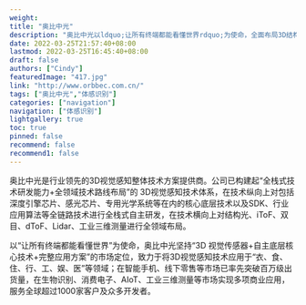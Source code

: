 ```yaml
---
weight: 
title: "奥比中光"
description: "奥比中光以ldquo;让所有终端都能看懂世界rdquo;为使命，全面布局3D结构光、iToF、双目、dToF、Lidar、工业三维测量等技术研发，可提供3D摄像头产品和刷脸支付、3D刷脸门锁、3D扫描、服务机器人、智能汽车等行业解决方案。"
date: 2022-03-25T21:57:40+08:00
lastmod: 2022-03-25T16:45:40+08:00
draft: false
authors: ["Cindy"]
featuredImage: "417.jpg"
link: "http://www.orbbec.com.cn/"
tags: ["奥比中光","体感识别"]
categories: ["navigation"]
navigation: ["体感识别"]
lightgallery: true
toc: true
pinned: false
recommend: false
recommend1: false
---
```

奥比中光是行业领先的3D视觉感知整体技术方案提供商。公司已构建起“全栈式技术研发能力+全领域技术路线布局”的 3D视觉感知技术体系，在技术纵向上对包括深度引擎芯片、感光芯片、专用光学系统等在内的核心底层技术以及SDK、行业应用算法等全链路技术进行全栈式自主研发，在技术横向上对结构光、iToF、双目、dToF、Lidar、工业三维测量进行全领域布局。

以“让所有终端都能看懂世界”为使命，奥比中光坚持“3D 视觉传感器+自主底层核心技术+完整应用方案”的市场定位，致力于将3D视觉感知技术应用于“衣、食、住、行、工、娱、医”等领域；在智能手机、线下零售等市场已率先突破百万级出货量，在生物识别、消费电子、AIoT、工业三维测量等市场实现多项商业应用，服务全球超过1000家客户及众多开发者。